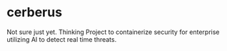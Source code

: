 # cerberus
Not sure just yet. Thinking Project to containerize security for enterprise utilizing AI to detect real time threats.
